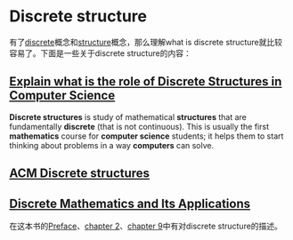 # Discrete structure

有了[discrete](../What-is-discrete-math/Discrete-VS-continuous.md)概念和[structure](./Structure.md)概念，那么理解what is discrete structure就比较容易了。下面是一些关于discrete structure的内容：



## [Explain what is the role of Discrete Structures in Computer Science](https://www.quora.com/Explain-what-is-the-role-of-Discrete-Structures-in-Computer-Science#:~:text=)

**Discrete structures** is study of mathematical **structures** that are fundamentally **discrete** (that is not continuous). This is usually the first **mathematics** course for **computer science** students; it helps them to start thinking about problems in a way **computers** can solve.



## [ACM Discrete structures](http://wiki.acm.org/cs2001/index.php?title=Discrete_structures)



## [Discrete Mathematics and Its Applications](https://www.amazon.com/Discrete-Mathematics-Applications-Kenneth-Rosen/dp/125967651X)

在这本书的[Preface](../Book-Discrete-Mathematics-and-Its-Applications/Preface.md)、[chapter 2](../Book-Discrete-Mathematics-and-Its-Applications/Chapter-2-Basic-Structures/index.md)、[chapter 9](../Book-Discrete-Mathematics-and-Its-Applications/Chapter-9-Relations/index.md)中有对discrete structure的描述。

